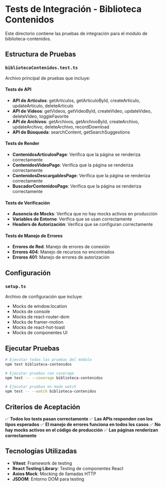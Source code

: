 # Tests de Integración - Biblioteca Contenidos

Este directorio contiene las pruebas de integración para el módulo de biblioteca-contenidos.

## Estructura de Pruebas

### `bibliotecaContenidos.test.ts`
Archivo principal de pruebas que incluye:

#### Tests de API
- **API de Artículos**: getArticulos, getArticuloById, createArticulo, updateArticulo, deleteArticulo
- **API de Videos**: getVideos, getVideoById, createVideo, updateVideo, deleteVideo, toggleFavorite
- **API de Archivos**: getArchivos, getArchivoById, createArchivo, updateArchivo, deleteArchivo, recordDownload
- **API de Búsqueda**: searchContent, getSearchSuggestions

#### Tests de Render
- **ContenidosArticulosPage**: Verifica que la página se renderiza correctamente
- **ContenidosVideoPage**: Verifica que la página se renderiza correctamente
- **ContenidosDescargablesPage**: Verifica que la página se renderiza correctamente
- **BuscadorContenidosPage**: Verifica que la página se renderiza correctamente

#### Tests de Verificación
- **Ausencia de Mocks**: Verifica que no hay mocks activos en producción
- **Variables de Entorno**: Verifica que se usan correctamente
- **Headers de Autorización**: Verifica que se configuran correctamente

#### Tests de Manejo de Errores
- **Errores de Red**: Manejo de errores de conexión
- **Errores 404**: Manejo de recursos no encontrados
- **Errores 401**: Manejo de errores de autorización

## Configuración

### `setup.ts`
Archivo de configuración que incluye:
- Mocks de window.location
- Mocks de console
- Mocks de react-router-dom
- Mocks de framer-motion
- Mocks de react-hot-toast
- Mocks de componentes UI

## Ejecutar Pruebas

```bash
# Ejecutar todas las pruebas del módulo
npm test biblioteca-contenidos

# Ejecutar pruebas con coverage
npm test -- --coverage biblioteca-contenidos

# Ejecutar pruebas en modo watch
npm test -- --watch biblioteca-contenidos
```

## Criterios de Aceptación

✅ **Todos los tests pasan correctamente**
✅ **Las APIs responden con los tipos esperados**
✅ **El manejo de errores funciona en todos los casos**
✅ **No hay mocks activos en el código de producción**
✅ **Las páginas renderizan correctamente**

## Tecnologías Utilizadas

- **Vitest**: Framework de testing
- **React Testing Library**: Testing de componentes React
- **Axios Mock**: Mocking de llamadas HTTP
- **JSDOM**: Entorno DOM para testing
